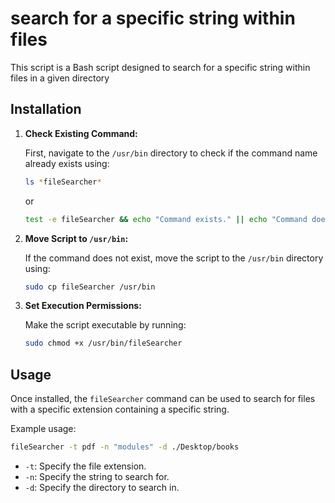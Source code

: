 # search for a specific string within files
This script is a Bash script designed to search for a specific string within files in a given directory

## Installation

1. **Check Existing Command:**

   First, navigate to the `/usr/bin` directory to check if the command name already exists using:
   ```bash
   ls *fileSearcher*
   ```
   or
   ```bash
   test -e fileSearcher && echo "Command exists." || echo "Command does not exist."
   ```

2. **Move Script to `/usr/bin`:**

   If the command does not exist, move the script to the `/usr/bin` directory using:
   ```bash
   sudo cp fileSearcher /usr/bin
   ```

3. **Set Execution Permissions:**

   Make the script executable by running:
   ```bash
   sudo chmod +x /usr/bin/fileSearcher
   ```

## Usage

Once installed, the `fileSearcher` command can be used to search for files with a specific extension containing a specific string.

Example usage:
```bash
fileSearcher -t pdf -n "modules" -d ./Desktop/books
```

- `-t`: Specify the file extension.
- `-n`: Specify the string to search for.
- `-d`: Specify the directory to search in.
